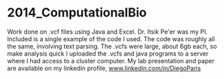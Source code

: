 # 2014_ComputationalBio
Work done on .vcf files using Java and Excel. Dr. Itsik Pe'er was my PI.
Included is a single example of the code I used.
The code was roughly all the same, involving text parsing.
The .vcfs were large, about 6gb each, so make analysis quick I uploaded the .vcfs and java programs to a server where I had access to a cluster computer.
My lab presentation and paper are available on my linkedin profile, www.linkedin.com/in/DiegoParis
